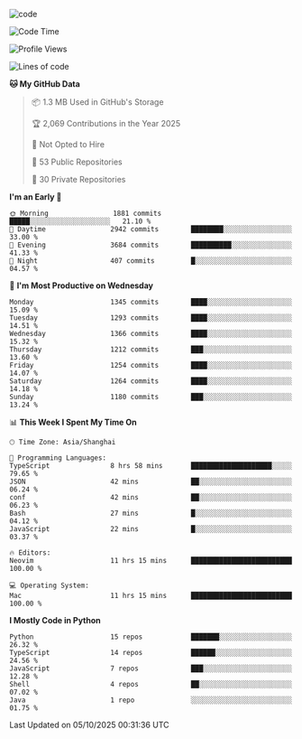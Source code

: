 
<!--
**liuyaanng/liuyaanng** is a ✨ _special_ ✨ repository because its `README.md` (this file) appears on your GitHub profile.

Here are some ideas to get you started:

- 🔭 I’m currently working on ...
- 🌱 I’m currently learning ...
- 👯 I’m looking to collaborate on ...
- 🤔 I’m looking for help with ...
- 💬 Ask me about ...
- 📫 How to reach me: ...
- 😄 Pronouns: ...
- ⚡ Fun fact: ...
-->


![code](https://cdn.jsdelivr.net/gh/liuyaanng/liuyaanng@1.0/code.gif) 

<!--START_SECTION:waka-->
![Code Time](http://img.shields.io/badge/Code%20Time-1%2C987%20hrs%2041%20mins-blue)

![Profile Views](http://img.shields.io/badge/Profile%20Views-0-blue)

![Lines of code](https://img.shields.io/badge/From%20Hello%20World%20I%27ve%20Written-28.8%20million%20lines%20of%20code-blue)

**🐱 My GitHub Data** 

> 📦 1.3 MB Used in GitHub's Storage 
 > 
> 🏆 2,069 Contributions in the Year 2025
 > 
> 🚫 Not Opted to Hire
 > 
> 📜 53 Public Repositories 
 > 
> 🔑 30 Private Repositories 
 > 
**I'm an Early 🐤** 

```text
🌞 Morning                1881 commits        █████░░░░░░░░░░░░░░░░░░░░   21.10 % 
🌆 Daytime                2942 commits        ████████░░░░░░░░░░░░░░░░░   33.00 % 
🌃 Evening                3684 commits        ██████████░░░░░░░░░░░░░░░   41.33 % 
🌙 Night                  407 commits         █░░░░░░░░░░░░░░░░░░░░░░░░   04.57 % 
```
📅 **I'm Most Productive on Wednesday** 

```text
Monday                   1345 commits        ████░░░░░░░░░░░░░░░░░░░░░   15.09 % 
Tuesday                  1293 commits        ████░░░░░░░░░░░░░░░░░░░░░   14.51 % 
Wednesday                1366 commits        ████░░░░░░░░░░░░░░░░░░░░░   15.32 % 
Thursday                 1212 commits        ███░░░░░░░░░░░░░░░░░░░░░░   13.60 % 
Friday                   1254 commits        ████░░░░░░░░░░░░░░░░░░░░░   14.07 % 
Saturday                 1264 commits        ████░░░░░░░░░░░░░░░░░░░░░   14.18 % 
Sunday                   1180 commits        ███░░░░░░░░░░░░░░░░░░░░░░   13.24 % 
```


📊 **This Week I Spent My Time On** 

```text
🕑︎ Time Zone: Asia/Shanghai

💬 Programming Languages: 
TypeScript               8 hrs 58 mins       ████████████████████░░░░░   79.65 % 
JSON                     42 mins             ██░░░░░░░░░░░░░░░░░░░░░░░   06.24 % 
conf                     42 mins             ██░░░░░░░░░░░░░░░░░░░░░░░   06.23 % 
Bash                     27 mins             █░░░░░░░░░░░░░░░░░░░░░░░░   04.12 % 
JavaScript               22 mins             █░░░░░░░░░░░░░░░░░░░░░░░░   03.37 % 

🔥 Editors: 
Neovim                   11 hrs 15 mins      █████████████████████████   100.00 % 

💻 Operating System: 
Mac                      11 hrs 15 mins      █████████████████████████   100.00 % 
```

**I Mostly Code in Python** 

```text
Python                   15 repos            ███████░░░░░░░░░░░░░░░░░░   26.32 % 
TypeScript               14 repos            ██████░░░░░░░░░░░░░░░░░░░   24.56 % 
JavaScript               7 repos             ███░░░░░░░░░░░░░░░░░░░░░░   12.28 % 
Shell                    4 repos             ██░░░░░░░░░░░░░░░░░░░░░░░   07.02 % 
Java                     1 repo              ░░░░░░░░░░░░░░░░░░░░░░░░░   01.75 % 
```




 Last Updated on 05/10/2025 00:31:36 UTC
<!--END_SECTION:waka-->
